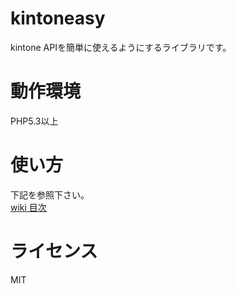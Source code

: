 # kintoneasy
kintone APIを簡単に使えるようにするライブラリです。

# 動作環境

PHP5.3以上

# 使い方

下記を参照下さい。  
[wiki 目次](https://github.com/bz0/kintoneasy/wiki/%E7%9B%AE%E6%AC%A1)  

# ライセンス
  
MIT  

